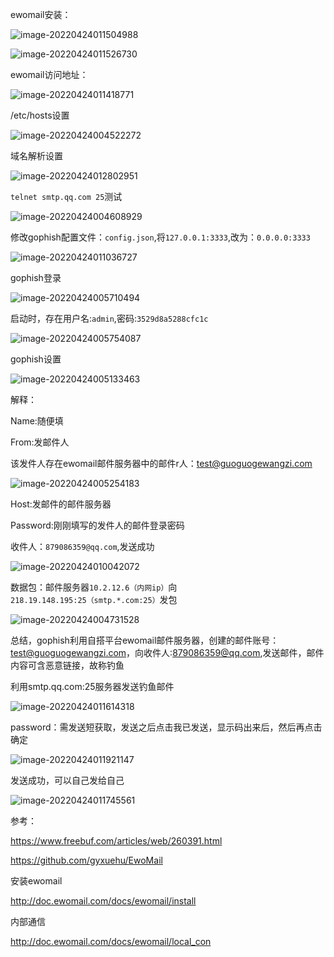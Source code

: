 ewomail安装：

![image-20220424011504988](assets/image-20220424011504988.png)



![image-20220424011526730](assets/image-20220424011526730.png)





ewomail访问地址：

![image-20220424011418771](assets/image-20220424011418771.png)



/etc/hosts设置

![image-20220424004522272](assets/image-20220424004522272.png)



域名解析设置

![image-20220424012802951](assets/image-20220424012802951.png)



`telnet smtp.qq.com 25`测试

![image-20220424004608929](assets/image-20220424004608929.png)







修改gophish配置文件：`config.json`,将`127.0.0.1:3333`,改为：`0.0.0.0:3333`

![image-20220424011036727](assets/image-20220424011036727.png)



gophish登录

![image-20220424005710494](assets/image-20220424005710494.png)

启动时，存在用户名:`admin`,密码:`3529d8a5288cfc1c`

![image-20220424005754087](assets/image-20220424005754087.png)









gophish设置

![image-20220424005133463](assets/image-20220424005133463.png)

解释：

Name:随便填

From:发邮件人



该发件人存在ewomail邮件服务器中的邮件r人：test@guoguogewangzi.com

![image-20220424005254183](assets/image-20220424005254183.png)



Host:发邮件的邮件服务器

Password:刚刚填写的发件人的邮件登录密码



收件人：`879086359@qq.com`,发送成功

![image-20220424010042072](assets/image-20220424010042072.png)



数据包：邮件服务器`10.2.12.6（内网ip）`向`218.19.148.195:25（smtp.*.com:25）`发包

![image-20220424004731528](assets/image-20220424004731528.png)



总结，gophish利用自搭平台ewomail邮件服务器，创建的邮件账号：test@guoguogewangzi.com，向收件人:879086359@qq.com,发送邮件，邮件内容可含恶意链接，故称钓鱼



利用smtp.qq.com:25服务器发送钓鱼邮件

![image-20220424011614318](assets/image-20220424011614318.png)



password：需发送短获取，发送之后点击我已发送，显示码出来后，然后再点击确定

![image-20220424011921147](assets/image-20220424011921147.png)



发送成功，可以自己发给自己

![image-20220424011745561](assets/image-20220424011745561.png)





参考：

https://www.freebuf.com/articles/web/260391.html

https://github.com/gyxuehu/EwoMail

安装ewomail

http://doc.ewomail.com/docs/ewomail/install

内部通信

http://doc.ewomail.com/docs/ewomail/local_con
